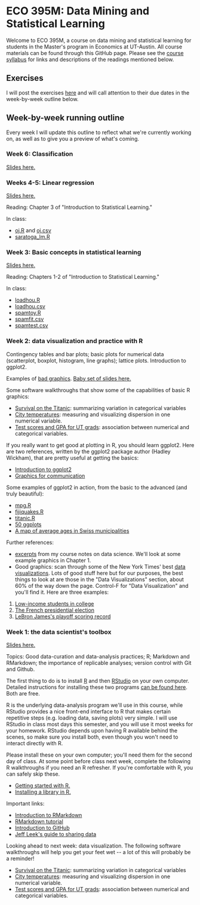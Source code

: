 # ECO 395M: Data Mining and Statistical Learning

Welcome to ECO 395M, a course on data mining and statistical learning for students in the Master's program in Economics at UT-Austin.  All course materials can be found through this GitHub page.  Please see the [course syllabus](syllabus.md) for links and descriptions of the readings mentioned below.


## Exercises

I will post the exercises [here](exercises/) and will call attention to their due dates in the week-by-week outline below.   

## Week-by-week running outline 

Every week I will update this outline to reflect what we're currently working on, as well as to give you a preview of what's coming.  


### Week 6: Classification

[Slides here.](http://rpubs.com/jgscott/classification)


### Weeks 4-5: Linear regression

[Slides here.](http://rpubs.com/jgscott/linear_regression)

Reading: Chapter 3 of "Introduction to Statistical Learning."

In class:  
- [oj.R](r/oj.R) and [oj.csv](data/oj.csv)   
- [saratoga_lm.R](r/saratoga_lm.R)  

### Week 3: Basic concepts in statistical learning

[Slides here.](http://rpubs.com/jgscott/introlearning)

Reading: Chapters 1-2 of "Introduction to Statistical Learning."

In class:  
- [loadhou.R](r/loadhou.R)  
- [loadhou.csv](data/loadhou.csv)  
- [spamtoy.R](r/spamtoy.r)  
- [spamfit.csv](data/spamfit.csv)   
- [spamtest.csv](data/spamtest.csv)   


### Week 2: data visualization and practice with R

Contingency tables and bar plots; basic plots for numerical data (scatterplot, boxplot, histogram, line graphs); lattice plots.  Introduction to ggplot2.  

Examples of [bad graphics](notes/badgraphics.pdf).  [Baby set of slides here.](http://rpubs.com/jgscott/datavis1)

Some software walkthroughs that show some of the capabilities of basic R graphics: 
- [Survival on the Titanic](https://github.com/jgscott/learnR/blob/master/titanic/titanic.md): summarizing variation in categorical variables  
- [City temperatures](https://github.com/jgscott/learnR/blob/master/citytemps/citytemps.md): measuring and visualizing dispersion in one numerical variable.  
- [Test scores and GPA for UT grads](https://github.com/jgscott/learnR/blob/master/sat/sat.md): association between numerical and categorical variables.  

If you really want to get good at plotting in R, you should learn ggplot2.  Here are two references, written by the ggplot2 package author (Hadley Wickham), that are pretty useful at getting the basics:  
- [Introduction to ggplot2](https://r4ds.had.co.nz/data-visualisation.html)
- [Graphics for communication](https://r4ds.had.co.nz/graphics-for-communication.html)  


Some examples of ggplot2 in action, from the basic to the advanced (and truly beautiful):  
- [mpg.R](r/mpg.R)  
- [fijiquakes.R](r/fijiquakes.R)  
- [titanic.R](r/titanic.R)  
- [50 ggplots](http://r-statistics.co/Top50-Ggplot2-Visualizations-MasterList-R-Code.html)  
- [A map of average ages in Swiss municipalities](https://github.com/grssnbchr/thematic-maps-ggplot2)  


Further references:   
- [excerpts](notes/DataExploration.pdf) from my course notes on data science.  We'll look at some example graphics in Chapter 1.  
- Good graphics: scan through some of the New York Times' best [data visualizations](https://www.nytimes.com/interactive/2017/12/21/us/2017-year-in-graphics.html).  Lots of good stuff here but for our purposes, the best things to look at are those in the "Data Visualizations" section, about 60% of the way down the page.  Control-F for "Data Visualization" and you'll find it.  Here are three examples:  
1) [Low-income students in college](https://www.nytimes.com/interactive/2017/01/18/upshot/some-colleges-have-more-students-from-the-top-1-percent-than-the-bottom-60.html)  
2) [The French presidential election](https://www.nytimes.com/interactive/2017/04/23/world/europe/french-election-results-maps.html)  
3) [LeBron James's playoff scoring record](https://www.nytimes.com/interactive/2017/05/25/sports/basketball/lebron-career-playoff-points-record.html)  


### Week 1: the data scientist's toolbox

[Slides here.](http://rpubs.com/jgscott/intro_ECO395M) 

Topics: Good data-curation and data-analysis practices; R; Markdown and RMarkdown; the importance of replicable analyses; version control with Git and Github.

The first thing to do is to install [R](http://www.r-project.org) and then [RStudio](http://www.rstudio.org) on your own computer.  Detailed instructions for installing these two programs [can be found here](https://github.com/jgscott/learnR/blob/master/basics/installing_R.md).  Both are free.

R is the underlying data-analysis program we'll use in this course, while RStudio provides a nice front-end interface to R that makes certain repetitive steps (e.g. loading data, saving plots) very simple.   I will use RStudio in class most days this semester, and you will use it most weeks for your homework.  RStudio depends upon having R available behind the scenes, so make sure you install both, even though you won't need to interact directly with R.  

Please install these on your own computer; you'll need them for the second day of class.  At some point before class next week, complete the following R walkthroughs if you need an R refresher.  If you're comfortable with R, you can safely skip these.   
- [Getting started with R.](https://github.com/jgscott/learnR/blob/master/heights/heights.md)   
- [Installing a library in R.](https://github.com/jgscott/learnR/blob/master/basics/installing_library.md)    


Important links:  
- [Introduction to RMarkdown](http://rmarkdown.rstudio.com)  
- [RMarkdown tutorial](https://rmarkdown.rstudio.com/lesson-1.html)  
- [Introduction to GitHub](https://guides.github.com/activities/hello-world/)   
- [Jeff Leek's guide to sharing data](https://github.com/jtleek/datasharing)  


Looking ahead to next week: data visualization.  The following software walkthroughs will help you get your feet wet -- a lot of this will probably be a reminder!    

- [Survival on the Titanic](https://github.com/jgscott/learnR/blob/master/titanic/titanic.md): summarizing variation in categorical variables  
- [City temperatures](https://github.com/jgscott/learnR/blob/master/citytemps/citytemps.md): measuring and visualizing dispersion in one numerical variable.  
- [Test scores and GPA for UT grads](https://github.com/jgscott/learnR/blob/master/sat/sat.md): association between numerical and categorical variables.  


<!-- Some examples of great data visualizations from the New York Times:  
- ["Thousands cried for help as Houston flooded"](https://www.nytimes.com/interactive/2017/08/30/us/houston-flood-rescue-cries-for-help.html)  
- [College attendance and income inequality](https://www.nytimes.com/interactive/2017/01/18/upshot/some-colleges-have-more-students-from-the-top-1-percent-than-the-bottom-60.html)  
- [Opioid overdose deaths in America](https://www.nytimes.com/interactive/2017/06/05/upshot/opioid-epidemic-drug-overdose-deaths-are-rising-faster-than-ever.html)  
- [Who likes which musical artists](https://www.nytimes.com/interactive/2017/08/07/upshot/music-fandom-maps.html)  
- [LeBron James and the playoff scoring record](https://www.nytimes.com/interactive/2017/05/25/sports/basketball/lebron-career-playoff-points-record.html)  
  -->

